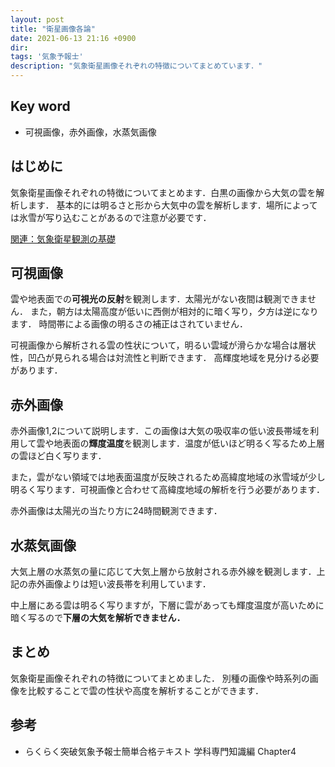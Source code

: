 ```yaml
---
layout: post
title: "衛星画像各論"
date: 2021-06-13 21:16 +0900
dir:
tags: '気象予報士'
description: "気象衛星画像それぞれの特徴についてまとめています．"
---
```

## Key word
- 可視画像，赤外画像，水蒸気画像

## はじめに
気象衛星画像それぞれの特徴についてまとめます．白黒の画像から大気の雲を解析します．
基本的には明るさと形から大気中の雲を解析します．場所によっては氷雪が写り込むことがあるので注意が必要です．

[関連：気象衛星観測の基礎](/2021/05/09/kishoukantann-eiseigazou.html)

## 可視画像
雲や地表面での**可視光の反射**を観測します．太陽光がない夜間は観測できません．
また，朝方は太陽高度が低いに西側が相対的に暗く写り，夕方は逆になります．
時間帯による画像の明るさの補正はされていません．

可視画像から解析される雲の性状について，明るい雲域が滑らかな場合は層状性，凹凸が見られる場合は対流性と判断できます．
高輝度地域を見分ける必要があります．

## 赤外画像
赤外画像1,2について説明します．この画像は大気の吸収率の低い波長帯域を利用して雲や地表面の**輝度温度**を観測します．温度が低いほど明るく写るため上層の雲ほど白く写ります．

また，雲がない領域では地表面温度が反映されるため高緯度地域の氷雪域が少し明るく写ります．可視画像と合わせて高緯度地域の解析を行う必要があります．

赤外画像は太陽光の当たり方に24時間観測できます．

## 水蒸気画像
大気上層の水蒸気の量に応じて大気上層から放射される赤外線を観測します．上記の赤外画像よりは短い波長帯を利用しています．

中上層にある雲は明るく写りますが，下層に雲があっても輝度温度が高いために暗く写るので**下層の大気を解析できません．**

## まとめ
気象衛星画像それぞれの特徴についてまとめました．
別種の画像や時系列の画像を比較することで雲の性状や高度を解析することができます．

## 参考
- らくらく突破気象予報士簡単合格テキスト 学科専門知識編 Chapter4
